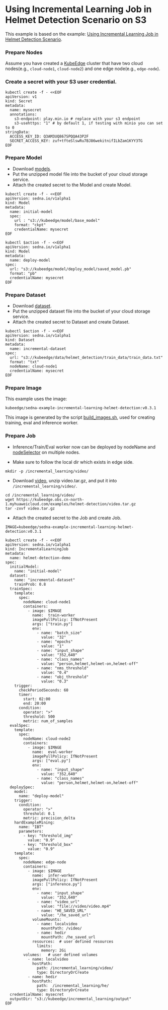 # Using Incremental Learning Job in Helmet Detection Scenario on S3

This example is based on the example: [Using Incremental Learning Job in Helmet Detection Scenario](/examples/incremental_learning/helmet_detection/README.md).    

### Prepare Nodes
Assume you have created a [KubeEdge](https://github.com/kubeedge/kubeedge) cluster that have two cloud nodes(e.g., `cloud-node1`, `cloud-node2`)
and one edge node(e.g., `edge-node`).  

### Create a secret with your S3 user credential.   

```shell
kubectl create -f - <<EOF
apiVersion: v1
kind: Secret
metadata:
  name: mysecret
  annotations:
    s3-endpoint: play.min.io # replace with your s3 endpoint
    s3-usehttps: "1" # by default 1, if testing with minio you can set to 0
stringData:
  ACCESS_KEY_ID: Q3AM3UQ867SPQQA43P2F
  SECRET_ACCESS_KEY: zuf+tfteSlswRu7BJ86wekitnifILbZam1KYY3TG
EOF
```

### Prepare Model
* Download [models](https://kubeedge.obs.cn-north-1.myhuaweicloud.com/examples/helmet-detection/model.tar.gz).  
* Put the unzipped model file into the bucket of your cloud storage service.  
* Attach the created secret to the Model and create Model.  

```shell
kubectl create -f - <<EOF
apiVersion: sedna.io/v1alpha1
kind: Model
metadata:
  name: initial-model
  spec:
    url : "s3://kubeedge/model/base_model"
    format: "ckpt"
    credentialName: mysecret
EOF
```

```shell
kubectl $action -f - <<EOF
apiVersion: sedna.io/v1alpha1
kind: Model
metadata:
  name: deploy-model
spec:
  url: "s3://kubeedge/model/deploy_model/saved_model.pb"
  format: "pb"
  credentialName: mysecret
EOF
```

### Prepare Dataset
* Download [dataset](https://kubeedge.obs.cn-north-1.myhuaweicloud.com/examples/helmet-detection/dataset.tar.gz).  
* Put the unzipped dataset file into the bucket of your cloud storage service.  
* Attach the created secret to Dataset and create Dataset.  

```shell
kubectl $action -f - <<EOF
apiVersion: sedna.io/v1alpha1
kind: Dataset
metadata:
  name: incremental-dataset
spec:
  url: "s3://kubeedge/data/helmet_detection/train_data/train_data.txt"
  format: "txt"
  nodeName: cloud-node1
  credentialName: mysecret
EOF
```

### Prepare Image
This example uses the image:  

```shell
kubeedge/sedna-example-incremental-learning-helmet-detection:v0.3.1
```

This image is generated by the script [build_images.sh](/examples/build_image.sh), used for creating training, eval and inference worker.  

### Prepare Job
* Inference/Train/Eval worker now can be deployed by nodeName and [nodeSelector](https://kubernetes.io/docs/concepts/scheduling-eviction/assign-pod-node/#nodeselector) on multiple nodes.  

* Make sure to follow the local dir which exists in edge side.    

```shell
mkdir -p /incremental_learning/video/
```

* Download [video](https://kubeedge.obs.cn-north-1.myhuaweicloud.com/examples/helmet-detection/video.tar.gz), unzip video.tar.gz, and put it into `/incremental_learning/video/`.    

```
cd /incremental_learning/video/
wget https://kubeedge.obs.cn-north-1.myhuaweicloud.com/examples/helmet-detection/video.tar.gz
tar -zxvf video.tar.gz
```

* Attach the created secret to the Job and create Job.  

```shell
IMAGE=kubeedge/sedna-example-incremental-learning-helmet-detection:v0.3.1  

kubectl create -f - <<EOF
apiVersion: sedna.io/v1alpha1
kind: IncrementalLearningJob
metadata:
  name: helmet-detection-demo
spec:
  initialModel:
    name: "initial-model"
  dataset:
    name: "incremental-dataset"
    trainProb: 0.8
  trainSpec:
    template:
      spec:
        nodeName: cloud-node1
        containers:
          - image: $IMAGE
            name:  train-worker
            imagePullPolicy: IfNotPresent
            args: ["train.py"]
            env:
              - name: "batch_size"
                value: "32"
              - name: "epochs"
                value: "1"
              - name: "input_shape"
                value: "352,640"
              - name: "class_names"
                value: "person,helmet,helmet-on,helmet-off"
              - name: "nms_threshold"
                value: "0.4"
              - name: "obj_threshold"
                value: "0.3"
    trigger:
      checkPeriodSeconds: 60
      timer:
        start: 02:00
        end: 20:00
      condition:
        operator: ">"
        threshold: 500
        metric: num_of_samples
  evalSpec:
    template:
      spec:
        nodeName: cloud-node2
        containers:
          - image: $IMAGE
            name:  eval-worker
            imagePullPolicy: IfNotPresent
            args: ["eval.py"]
            env:
              - name: "input_shape"
                value: "352,640"
              - name: "class_names"
                value: "person,helmet,helmet-on,helmet-off"
  deploySpec:
    model:
      name: "deploy-model"
    trigger:
      condition:
        operator: ">"
        threshold: 0.1
        metric: precision_delta
    hardExampleMining:
      name: "IBT"
      parameters:
        - key: "threshold_img"
          value: "0.9"
        - key: "threshold_box"
          value: "0.9"
    template:
      spec:
        nodeName: edge-node
        containers:
          - image: $IMAGE
            name:  infer-worker
            imagePullPolicy: IfNotPresent
            args: ["inference.py"]
            env:
              - name: "input_shape"
                value: "352,640"
              - name: "video_url"
                value: "file://video/video.mp4"
              - name: "HE_SAVED_URL"
                value: "/he_saved_url"
            volumeMounts:
              - name: localvideo
                mountPath: /video/
              - name: hedir
                mountPath: /he_saved_url
            resources:  # user defined resources
              limits:
                memory: 2Gi
        volumes:   # user defined volumes
          - name: localvideo
            hostPath:
              path: /incremental_learning/video/
              type: DirectoryOrCreate
          - name: hedir
            hostPath:
              path:  /incremental_learning/he/
              type: DirectoryOrCreate
  credentialName: mysecret
  outputDir: "s3://kubeedge/incremental_learning/output"
EOF
```
